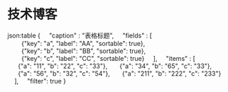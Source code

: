 # 技术博客

json:table
{
    "caption" : "表格标题",
    "fields" : [
        {"key": "a", "label": "AA", "sortable": true},
        {"key": "b", "label": "BB", "sortable": true},
        {"key": "c", "label": "CC", "sortable": true}
    ],
    "items" : [
      {"a": "11", "b": "22", "c": "33"},
      {"a": "34", "b": "65", "c": "33"},
      {"a": "56", "b": "32", "c": "54"},
      {"a": "211", "b": "222", "c": "233"}
    ],
    "filter": true
}
